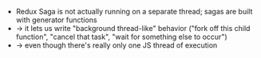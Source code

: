 
* Redux Saga is not actually running on a separate thread; sagas are built with generator functions
* -> it lets us write "background thread-like" behavior ("fork off this child function", "cancel that task", "wait for something else to occur")
* -> even though there's really only one JS thread of execution